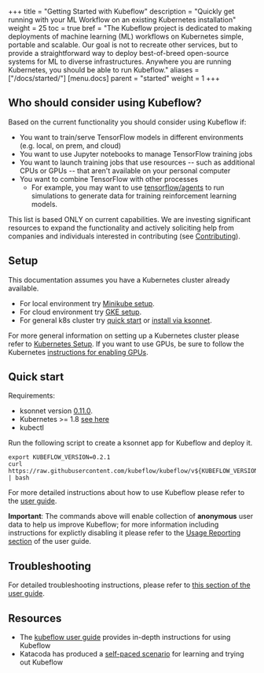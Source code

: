 +++
title = "Getting Started with Kubeflow"
description = "Quickly get running with your ML Workflow on an existing Kubernetes installation"
weight = 25
toc = true
bref = "The Kubeflow project is dedicated to making deployments of machine learning (ML) workflows on Kubernetes simple, portable and scalable. Our goal is not to recreate other services, but to provide a straightforward way to deploy best-of-breed open-source systems for ML to diverse infrastructures. Anywhere you are running Kubernetes, you should be able to run Kubeflow."
aliases = ["/docs/started/"]
[menu.docs]
  parent = "started"
  weight = 1
+++

## Who should consider using Kubeflow?

Based on the current functionality you should consider using Kubeflow if:

  * You want to train/serve TensorFlow models in different environments (e.g. local, on prem, and cloud)
  * You want to use Jupyter notebooks to manage TensorFlow training jobs
  * You want to launch training jobs that use resources -- such as additional
    CPUs or GPUs -- that aren't available on your personal computer
  * You want to combine TensorFlow with other processes
       * For example, you may want to use [tensorflow/agents](https://github.com/tensorflow/agents) to run simulations to generate data for training reinforcement learning models.

This list is based ONLY on current capabilities. We are investing significant resources to expand the
functionality and actively soliciting help from companies and individuals interested in contributing (see [Contributing](/docs/contributing/)).

## Setup

This documentation assumes you have a Kubernetes cluster already available.

  * For local environment try [Minikube setup](/docs/started/getting-started-minikube/).
  * For cloud environment try [GKE setup](/docs/started/getting-started-gke/).
  * For general k8s cluster try [quick start](/docs/started/getting-started/#quick-start) or [install via ksonnet](/docs/started/getting-started/#install-via-ksonnet).

For more general information on setting up a Kubernetes cluster please refer to [Kubernetes Setup](https://kubernetes.io/docs/setup/). If you want to use GPUs, be sure to follow the Kubernetes [instructions for enabling GPUs](https://kubernetes.io/docs/tasks/manage-gpus/scheduling-gpus/).

## Quick start

Requirements:

  * ksonnet version [0.11.0](https://github.com/ksonnet/ksonnet/releases).
  * Kubernetes >= 1.8 [see here](https://github.com/kubeflow/tf-operator#requirements)
  * kubectl

Run the following script to create a ksonnet app for Kubeflow and deploy it.

```
export KUBEFLOW_VERSION=0.2.1
curl https://raw.githubusercontent.com/kubeflow/kubeflow/v${KUBEFLOW_VERSION}/scripts/deploy.sh | bash
```

For more detailed instructions about how to use Kubeflow please refer to the [user guide](/docs/about/user_guide/).

**Important**: The commands above will enable collection of **anonymous** user data to help us improve Kubeflow; for more information including instructions for explictly
disabling it please refer to the [Usage Reporting section](/docs/about/user_guide/#usage-reporting) of the user guide.

## Troubleshooting
For detailed troubleshooting instructions, please refer to [this section of the user guide](/docs/about/user_guide/#usage-reporting#troubleshooting).

## Resources

* The [kubeflow user guide](/docs/about/user_guide/) provides in-depth instructions for using Kubeflow
* Katacoda has produced a [self-paced scenario](https://www.katacoda.com/kubeflow) for learning and trying out Kubeflow
